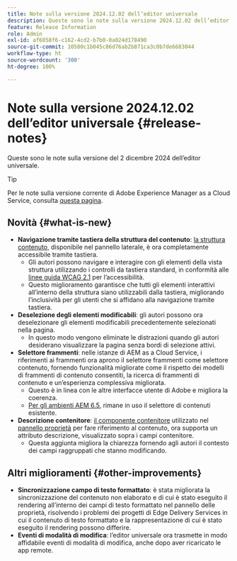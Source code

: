 ```yaml
---
title: Note sulla versione 2024.12.02 dell’editor universale
description: Queste sono le note sulla versione 2024.12.02 dell’editor universale.
feature: Release Information
role: Admin
exl-id: af6858f6-c162-4cd2-b7b0-0a024d178490
source-git-commit: 10580c1b045c86d76ab2b871ca3c0b7de6683044
workflow-type: ht
source-wordcount: '300'
ht-degree: 100%

---
```


# Note sulla versione 2024.12.02 dell’editor universale {#release-notes}

Queste sono le note sulla versione del 2 dicembre 2024 dell’editor universale.

>[!TIP]
>
>Per le note sulla versione corrente di Adobe Experience Manager as a Cloud Service, consulta [questa pagina](/help/release-notes/release-notes-cloud/release-notes-current.md).

## Novità {#what-is-new}

* **Navigazione tramite tastiera della struttura del contenuto**: [la struttura contenuto](/help/sites-cloud/authoring/universal-editor/navigation.md#content-tree-mode), disponibile nel pannello laterale, è ora completamente accessibile tramite tastiera.
   * Gli autori possono navigare e interagire con gli elementi della vista struttura utilizzando i controlli da tastiera standard, in conformità alle [linee guida WCAG 2.1](/help/sites-cloud/authoring/page-editor/accessible-content.md) per l’accessibilità.
   * Questo miglioramento garantisce che tutti gli elementi interattivi all’interno della struttura siano utilizzabili dalla tastiera, migliorando l’inclusività per gli utenti che si affidano alla navigazione tramite tastiera.
* **Deselezione degli elementi modificabili**: gli autori possono ora deselezionare gli elementi modificabili precedentemente selezionati nella pagina.
   * In questo modo vengono eliminate le distrazioni quando gli autori desiderano visualizzare la pagina senza bordi di selezione attivi.
* **Selettore frammenti**: nelle istanze di AEM as a Cloud Service, i riferimenti ai frammenti ora aprono il selettore frammenti come selettore contenuto, fornendo funzionalità migliorate come il rispetto dei modelli di frammenti di contenuto consentiti, la ricerca di frammenti di contenuto e un’esperienza complessiva migliorata.
   * Questo è in linea con le altre interfacce utente di Adobe e migliora la coerenza.
   * [Per gli ambienti AEM 6.5](https://experienceleague.adobe.com/it/docs/experience-manager-65/content/implementing/developing/headless/universal-editor/introduction), rimane in uso il selettore di contenuti esistente.
* **Descrizione contenitore**: [il componente contenitore](/help/implementing/universal-editor/field-types.md#container) utilizzato nel [pannello proprietà](/help/sites-cloud/authoring/universal-editor/navigation.md#properties-panel-properties-rail) per fare riferimento al contenuto, ora supporta un attributo descrizione, visualizzato sopra i campi contenitore.
   * Questa aggiunta migliora la chiarezza fornendo agli autori il contesto dei campi raggruppati che stanno modificando.

## Altri miglioramenti {#other-improvements}

* **Sincronizzazione campo di testo formattato**: è stata migliorata la sincronizzazione del contenuto non elaborato e di cui è stato eseguito il rendering all’interno dei campi di testo formattato nel pannello delle proprietà, risolvendo i problemi dei progetti di Edge Delivery Services in cui il contenuto di testo formattato e la rappresentazione di cui è stato eseguito il rendering possono differire.
* **Eventi di modalità di modifica**: l’editor universale ora trasmette in modo affidabile eventi di modalità di modifica, anche dopo aver ricaricato le app remote.
